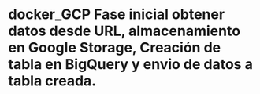 # docker_GCP Fase inicial obtener datos desde URL, almacenamiento en Google Storage, Creación de tabla en BigQuery y envio de datos a tabla creada. 
